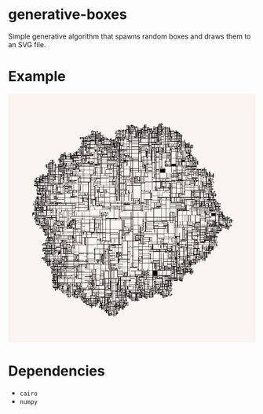 # generative-boxes
Simple generative algorithm that spawns random boxes and draws them to an SVG file. 

# Example
![alt text](https://github.com/demonictoaster/generative-boxes/blob/master/examples/2.png)

# Dependencies
* `cairo`
* `numpy`

